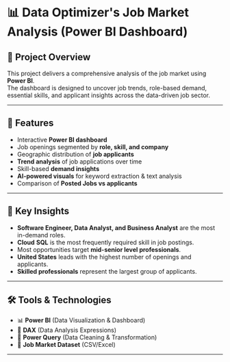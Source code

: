 # 📊 Data Optimizer's Job Market Analysis (Power BI Dashboard)

## 📌 Project Overview
This project delivers a comprehensive analysis of the job market using **Power BI**.  
The dashboard is designed to uncover job trends, role-based demand, essential skills, and applicant insights across the data-driven job sector.  

---

## 🚀 Features
- Interactive **Power BI dashboard**  
- Job openings segmented by **role, skill, and company**  
- Geographic distribution of **job applicants**  
- **Trend analysis** of job applications over time  
- Skill-based **demand insights**  
- **AI-powered visuals** for keyword extraction & text analysis  
- Comparison of **Posted Jobs vs applicants**  

---



## 🔑 Key Insights
- **Software Engineer, Data Analyst, and Business Analyst** are the most in-demand roles.  
-  **Cloud** **SQL** is the most frequently required skill in job postings.  
- Most opportunities target **mid-senior level professionals**.  
- **United States** leads with the highest number of openings and applicants.  
- **Skilled professionals** represent the largest group of applicants.  

---

## 🛠 Tools & Technologies
- 📊 **Power BI** (Data Visualization & Dashboard)  
- 🧮 **DAX** (Data Analysis Expressions)  
- 🔄 **Power Query** (Data Cleaning & Transformation)  
- 📂 **Job Market Dataset** (CSV/Excel)  

---
